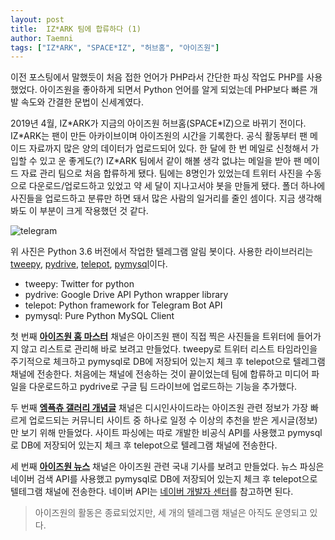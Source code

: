 ```yaml
---
layout: post
title:  IZ*ARK 팀에 합류하다 (1)
author: Taemni
tags: ["IZ*ARK", "SPACE*IZ", "허브홈", "아이즈원"]
---
```


이전 포스팅에서 말했듯이 처음 접한 언어가 PHP라서 간단한 파싱 작업도 PHP를 사용했었다. 아이즈원을 좋아하게 되면서 Python 언어를 알게 되었는데 PHP보다 빠른 개발 속도와 간결한 문법이 신세계였다.

2019년 4월, IZ\*ARK가 지금의 아이즈원 허브홈(SPACE\*IZ)으로 바뀌기 전이다. IZ\*ARK는 팬이 만든 아카이브이며 아이즈원의 시간을 기록한다. 공식 활동부터 팬 메이드 자료까지 많은 양의 데이터가 업로드되어 있다. 한 달에 한 번 메일로 신청해서 가입할 수 있고 운 좋게도(?) IZ\*ARK 팀에서 같이 해볼 생각 없냐는 메일을 받아 팬 메이드 자료 관리 팀으로 처음 합류하게 됐다. 팀에는 8명인가 있었는데 트위터 사진을 수동으로 다운로드/업로드하고 있었고 약 세 달이 지나고서야 봇을 만들게 됐다. 폴더 하나에 사진들을 업로드하고 분류만 하면 돼서 많은 사람의 일거리를 줄인 셈이다. 지금 생각해 봐도 이 부분이 크게 작용했던 것 같다.

![telegram](https://user-images.githubusercontent.com/48712000/124278183-e89f8f80-db80-11eb-9b13-f8f5a034bef6.png)

위 사진은 Python 3.6 버전에서 작업한 텔레그램 알림 봇이다.
사용한 라이브러리는 [tweepy](https://github.com/tweepy/tweepy), [pydrive](https://github.com/googleworkspace/PyDrive), [telepot](https://github.com/nickoala/telepot), [pymysql](https://github.com/PyMySQL/PyMySQL)이다.

- tweepy: Twitter for python
- pydrive: Google Drive API Python wrapper library
- telepot: Python framework for Telegram Bot API
- pymysql: Pure Python MySQL Client

첫 번째 **[아이즈원 홈 마스터](https://t.me/izone_pic)** 채널은 아이즈원 팬이 직접 찍은 사진들을 트위터에 들어가지 않고 리스트로 관리해 바로 보려고 만들었다. tweepy로 트위터 리스트 타임라인을 주기적으로 체크하고 pymysql로 DB에 저장되어 있는지 체크 후 telepot으로 텔레그램 채널에 전송한다. 처음에는 채널에 전송하는 것이 끝이었는데 팀에 합류하고 미디어 파일을 다운로드하고 pydrive로 구글 팀 드라이브에 업로드하는 기능을 추가했다.

두 번째 **[엠픅츄 갤러리 개념글](https://t.me/izone_dc)** 채널은 디시인사이드라는 아이즈원 관련 정보가 가장 빠르게 업로드되는 커뮤니티 사이트 중 하나로 일정 수 이상의 추천을 받은 게시글(정보)만 보기 위해 만들었다. 사이트 파싱에는 따로 개발한 비공식 API를 사용했고 pymysql로 DB에 저장되어 있는지 체크 후 telepot으로 텔레그램 채널에 전송한다.

세 번째 **[아이즈원 뉴스](https://t.me/izonenews)** 채널은 아이즈원 관련 국내 기사를 보려고 만들었다. 뉴스 파싱은 네이버 검색 API를 사용했고 pymysql로 DB에 저장되어 있는지 체크 후 telepot으로 텔테그램 채널에 전송한다. 네이버 API는 [네이버 개발자 센터](https://developers.naver.com/main/)를 참고하면 된다.

> 아이즈원의 활동은 종료되었지만, 세 개의 텔레그램 채널은 아직도 운영되고 있다.